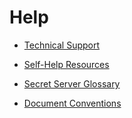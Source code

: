 [title]: # "Help"
[tags]: # "Help"
[priority]: # "100"

# Help

* [Technical Support](technical-support/index.md)

* [Self-Help Resources](self-help-resources/index.md)

* [Secret Server Glossary](secret-server-glossary/index.md)

* [Document Conventions](document-conventions/index.md)
